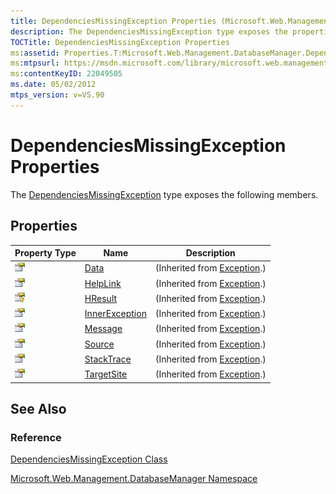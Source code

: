```yaml
---
title: DependenciesMissingException Properties (Microsoft.Web.Management.DatabaseManager)
description: The DependenciesMissingException type exposes the properties described in this article.
TOCTitle: DependenciesMissingException Properties
ms:assetid: Properties.T:Microsoft.Web.Management.DatabaseManager.DependenciesMissingException
ms:mtpsurl: https://msdn.microsoft.com/library/microsoft.web.management.databasemanager.dependenciesmissingexception_properties(v=VS.90)
ms:contentKeyID: 22049505
ms.date: 05/02/2012
mtps_version: v=VS.90
---
```


# DependenciesMissingException Properties

The [DependenciesMissingException](dependenciesmissingexception-class-microsoft-web-management-databasemanager.md) type exposes the following members.

## Properties

|Property Type|Name|Description|
|--- |--- |--- |
|![Public property](images/Dd565931.pubproperty(en-us,VS.90).gif "Public property")|[Data](https://msdn.microsoft.com/library/2wyfbc48)|(Inherited from [Exception](https://msdn.microsoft.com/library/c18k6c59).)|
|![Public property](images/Dd565931.pubproperty(en-us,VS.90).gif "Public property")|[HelpLink](https://msdn.microsoft.com/library/71tawy4s)|(Inherited from [Exception](https://msdn.microsoft.com/library/c18k6c59).)|
|![Protected property](images/Ee230846.protproperty(en-us,VS.90).gif "Protected property")|[HResult](https://msdn.microsoft.com/library/sh5cw61c)|(Inherited from [Exception](https://msdn.microsoft.com/library/c18k6c59).)|
|![Public property](images/Dd565931.pubproperty(en-us,VS.90).gif "Public property")|[InnerException](https://msdn.microsoft.com/library/902sca80)|(Inherited from [Exception](https://msdn.microsoft.com/library/c18k6c59).)|
|![Public property](images/Dd565931.pubproperty(en-us,VS.90).gif "Public property")|[Message](https://msdn.microsoft.com/library/9btwf6wk)|(Inherited from [Exception](https://msdn.microsoft.com/library/c18k6c59).)|
|![Public property](images/Dd565931.pubproperty(en-us,VS.90).gif "Public property")|[Source](https://msdn.microsoft.com/library/85weac5w)|(Inherited from [Exception](https://msdn.microsoft.com/library/c18k6c59).)|
|![Public property](images/Dd565931.pubproperty(en-us,VS.90).gif "Public property")|[StackTrace](https://msdn.microsoft.com/library/dxzhy005)|(Inherited from [Exception](https://msdn.microsoft.com/library/c18k6c59).)|
|![Public property](images/Dd565931.pubproperty(en-us,VS.90).gif "Public property")|[TargetSite](https://msdn.microsoft.com/library/2wchw354)|(Inherited from [Exception](https://msdn.microsoft.com/library/c18k6c59).)|

## See Also

### Reference

[DependenciesMissingException Class](dependenciesmissingexception-class-microsoft-web-management-databasemanager.md)

[Microsoft.Web.Management.DatabaseManager Namespace](microsoft-web-management-databasemanager-namespace.md)
